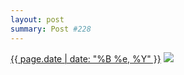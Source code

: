 ```yaml
---
layout: post
summary: Post #228
---
```


<p>
  <time><a href="/228">{{ page.date | date: "%B %e, %Y" }}</a></time>
  <a href="/228"><img src="{{ site.assets_url }}/228-640.jpg" srcset="{{ site.assets_url }}/228-1280.jpg 1280w, {{ site.assets_url }}/228-960.jpg 960w, {{ site.assets_url }}/228-640.jpg 640w, {{ site.assets_url }}/228-320.jpg 320w" sizes="(min-width: 700px) 50vw, calc(100vw - 2rem)" /></a>
</p>
